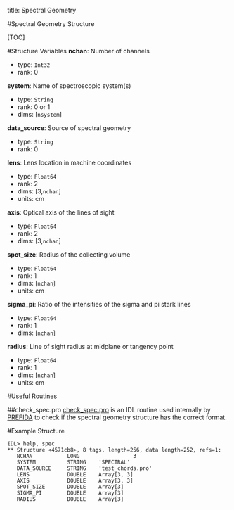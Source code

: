 title: Spectral Geometry

#Spectral Geometry Structure

[TOC]

#Structure Variables
**nchan**: Number of channels

* type: `Int32`
* rank: 0

**system**: Name of spectroscopic system(s)

* type: `String`
* rank: 0 or 1
* dims: [`nsystem`]

**data_source**: Source of spectral geometry

* type: `String`
* rank: 0

**lens**: Lens location in machine coordinates

* type: `Float64`
* rank: 2
* dims: [3,`nchan`]
* units: cm

**axis**: Optical axis of the lines of sight

* type: `Float64`
* rank: 2
* dims: [3,`nchan`]

**spot_size**: Radius of the collecting volume

* type: `Float64`
* rank: 1
* dims: [`nchan`]
* units: cm

**sigma_pi**: Ratio of the intensities of the sigma and pi stark lines

* type: `Float64`
* rank: 1
* dims: [`nchan`]

**radius**: Line of sight radius at midplane or tangency point

* type: `Float64`
* rank: 1
* dims: [`nchan`]
* units: cm

#Useful Routines

##check_spec.pro
[check_spec.pro](|url|/sourcefile/check_spec.pro.html) is an IDL routine used internally by [PREFIDA](|url|/sourcefile/prefida.pro.html) to check if the spectral geometry structure has the correct format.

#Example Structure
```
IDL> help, spec
** Structure <4571cb8>, 8 tags, length=256, data length=252, refs=1:
   NCHAN           LONG                 3
   SYSTEM          STRING    'SPECTRAL'
   DATA_SOURCE     STRING    'test_chords.pro'
   LENS            DOUBLE    Array[3, 3]
   AXIS            DOUBLE    Array[3, 3]
   SPOT_SIZE       DOUBLE    Array[3]
   SIGMA_PI        DOUBLE    Array[3]
   RADIUS          DOUBLE    Array[3]
```
